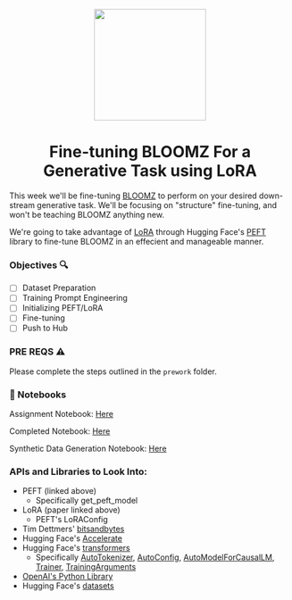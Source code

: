 <p align = "center" draggable=”false” ><img src="https://user-images.githubusercontent.com/37101144/161836199-fdb0219d-0361-4988-bf26-48b0fad160a3.png" 
     width="200px"
     height="auto"/>
</p>

# <h1 align="center" id="heading">Fine-tuning BLOOMZ For a Generative Task using LoRA</h1>

This week we'll be fine-tuning [BLOOMZ](https://huggingface.co/bigscience/bloomz) to perform on your desired down-stream generative task. We'll be focusing on "structure" fine-tuning, and won't be teaching BLOOMZ anything new.

We're going to take advantage of [LoRA](https://arxiv.org/abs/2106.09685) through Hugging Face's [PEFT](https://github.com/huggingface/peft) library to fine-tune BLOOMZ in an effecient and manageable manner.

### Objectives 🔍

- [ ] Dataset Preparation
- [ ] Training Prompt Engineering
- [ ] Initializing PEFT/LoRA
- [ ] Fine-tuning
- [ ] Push to Hub

### PRE REQS :warning:
 
Please complete the steps outlined in the `prework` folder.

### 📓 Notebooks

Assignment Notebook: [Here](https://colab.research.google.com/drive/1RfUuzG11Q8AaZuJIHLzXCVC087xoDeSd?usp=sharing)

Completed Notebook: [Here](https://colab.research.google.com/drive/1ARmlaZZaKyAg6HTi57psFLPeh0hDRcPX?usp=sharing)

Synthetic Data Generation Notebook: [Here](https://colab.research.google.com/drive/1nsyT9ssUWUWTc_TQ2rykuVtedA7QobA-?usp=sharing)

### APIs and Libraries to Look Into:

- PEFT (linked above)
    - Specifically get_peft_model 
- LoRA (paper linked above)
    - PEFT's LoRAConfig
- Tim Dettmers' [bitsandbytes](https://github.com/TimDettmers/bitsandbytes)
- Hugging Face's [Accelerate](https://huggingface.co/docs/accelerate/index)
- Hugging Face's [transformers](https://huggingface.co/docs/transformers/index)
    - Specifically [AutoTokenizer](https://huggingface.co/docs/transformers/v4.29.1/en/model_doc/auto#transformers.AutoTokenizer), [AutoConfig](https://huggingface.co/docs/transformers/v4.29.1/en/model_doc/auto#transformers.AutoTokenizer), [AutoModelForCausalLM](https://huggingface.co/docs/transformers/v4.29.1/en/model_doc/auto#transformers.AutoTokenizer), [Trainer](https://huggingface.co/docs/transformers/v4.29.1/en/model_doc/auto#transformers.AutoTokenizer), [TrainingArguments](https://huggingface.co/docs/transformers/v4.29.1/en/model_doc/auto#transformers.AutoTokenizer)
- [OpenAI's Python Library](https://github.com/openai/openai-python)
- Hugging Face's [datasets](https://huggingface.co/docs/datasets/index)
